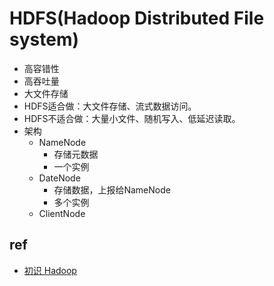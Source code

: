 # HDFS(Hadoop Distributed File system)
+ 高容错性
+ 高吞吐量
+ 大文件存储
+ HDFS适合做：大文件存储、流式数据访问。
+ HDFS不适合做：大量小文件、随机写入、低延迟读取。
+ 架构
    + NameNode
        + 存储元数据
        + 一个实例
    + DateNode
        + 存储数据，上报给NameNode
        + 多个实例
    + ClientNode
## ref
+ [初识 Hadoop](https://www.cnblogs.com/datadance/p/16287802.html)